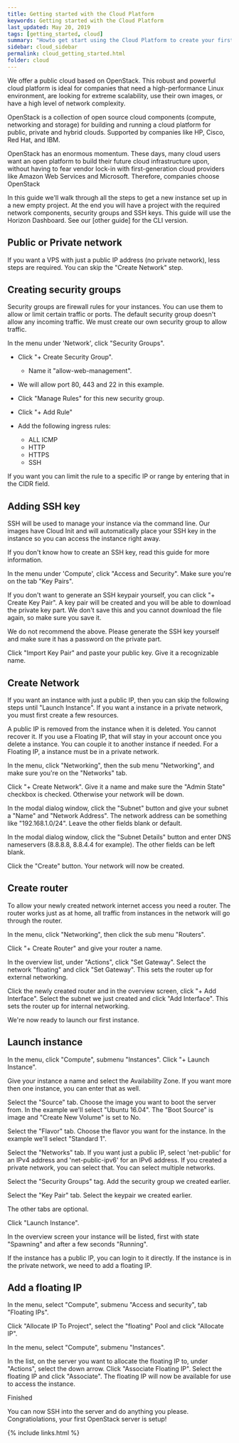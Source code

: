 ```yaml
---
title: Getting started with the Cloud Platform
keywords: Getting started with the Cloud Platform
last_updated: May 20, 2019
tags: [getting_started, cloud]
summary: "Howto get start using the Cloud Platform to create your first virtual machine and network infrastructure"
sidebar: cloud_sidebar
permalink: cloud_getting_started.html
folder: cloud
---
```


We offer a public cloud based on OpenStack. This robust and powerful cloud platform is ideal for companies that need a high-performance Linux environment, are looking for extreme scalability, use their own images, or have a high level of network complexity.

OpenStack is a collection of open source cloud components (compute, networking and storage) for building and running a cloud platform for public, private and hybrid clouds. Supported by companies like HP, Cisco, Red Hat, and IBM.

OpenStack has an enormous momentum. These days, many cloud users want an open platform to build their future cloud infrastructure upon, without having to fear vendor lock-in with first-generation cloud providers like Amazon Web Services and Microsoft. Therefore, companies choose OpenStack

In this guide we'll walk through all the steps to get a new instance set up in a new empty project. At the end you will have a project with the required network components, security groups and SSH keys. This guide will use the Horizon Dashboard. See our [other guide] for the CLI version.



## Public or Private network


If you want a VPS with just a public IP address (no private network), less steps are required. You can skip the "Create Network" step.

## Creating security groups


Security groups are firewall rules for your instances. You can use them to allow or limit certain traffic or ports. The default security group doesn't allow any incoming traffic. We must create our own security group to allow traffic.

In the menu under 'Network', click "Security Groups".

* Click "+ Create Security Group".

  * Name it "allow-web-management".

* We will allow port 80, 443 and 22 in this example.

* Click "Manage Rules" for this new security group.

* Click "+ Add Rule"

* Add the following ingress rules:

  * ALL ICMP
  * HTTP
  * HTTPS
  * SSH

If you want you can limit the rule to a specific IP or range by entering that in the CIDR field.

## Adding SSH key


SSH will be used to manage your instance via the command line. Our images have Cloud Init and will automatically place your SSH key in the instance so you can access the instance right away.

If you don't know how to create an SSH key, read this guide for more information.

In the menu under 'Compute', click "Access and Security". Make sure you're on the tab "Key Pairs".

If you don't want to generate an SSH keypair yourself, you can click "+ Create Key Pair". A key pair will be created and you will be able to download the private key part. We don't save this and you cannot download the file again, so make sure you save it.

We do not recommend the above. Please generate the SSH key yourself and make sure it has a password on the private part.

Click "Import Key Pair" and paste your public key. Give it a recognizable name.





## Create Network


If you want an instance with just a public IP, then you can skip the following steps until "Launch Instance". If you want a instance in a private network, you must first create a few resources.

A public IP is removed from the instance when it is deleted. You cannot recover it. If you use a Floating IP, that will stay in your account once you delete a instance. You can couple it to another instance if needed. For a Floating IP, a instance must be in a private network.

In the menu, click "Networking", then the sub menu "Networking", and make sure you're on the "Networks" tab.

Click "+ Create Network". Give it a name and make sure the "Admin State" checkbox is checked. Otherwise your network will be down.

In the modal dialog window, click the "Subnet" button and give your subnet a "Name" and "Network Address". The network address can be something like "192.168.1.0/24". Leave the other fields blank or default.

In the modal dialog window, click the "Subnet Details" button and enter DNS nameservers (8.8.8.8, 8.8.4.4 for example). The other fields can be left blank.

Click the "Create" button. Your network will now be created.







## Create router


To allow your newly created network internet access you need a router. The router works just as at home, all traffic from instances in the network will go through the router.

In the menu, click "Networking", then click the sub menu "Routers".

Click "+ Create Router" and give your router a name.

In the overview list, under "Actions", click "Set Gateway". Select the network "floating" and click "Set Gateway". This sets the router up for external networking.



Click the newly created router and in the overview screen, click "+ Add Interface". Select the subnet we just created and click "Add Interface". This sets the router up for internal networking.











We're now ready to launch our first instance.

## Launch instance


In the menu, click "Compute", submenu "Instances". Click "+ Launch Instance".

Give your instance a name and select the Availability Zone. If you want more then one instance, you can enter that as well.

Select the "Source" tab. Choose the image you want to boot the server from. In the example we'll select "Ubuntu 16.04". The "Boot Source" is image and "Create New Volume" is set to No.

Select the "Flavor" tab. Choose the flavor you want for the instance. In the example we'll select "Standard 1".

Select the "Networks" tab. If you want just a public IP, select 'net-public' for an IPv4 address and 'net-public-ipv6' for an IPv6 address. If you created a private network, you can select that. You can select multiple networks.

Select the "Security Groups" tag. Add the security group we created earlier.

Select the "Key Pair" tab. Select the keypair we created earlier.

The other tabs are optional.

Click "Launch Instance".

In the overview screen your instance will be listed, first with state "Spawning" and after a few seconds "Running".

If the instance has a public IP, you can login to it directly. If the instance is in the private network, we need to add a floating IP.




## Add a floating IP


In the menu, select "Compute", submenu "Access and security", tab "Floating IPs".

Click "Allocate IP To Project", select the "floating" Pool and click "Allocate IP".



In the menu, select "Compute", submenu "Instances".

In the list, on the server you want to allocate the floating IP to, under "Actions", select the down arrow. Click "Associate Floating IP". Select the floating IP and click "Associate". The floating IP will now be available for use to access the instance.





Finished


You can now SSH into the server and do anything you please. Congratiolations, your first OpenStack server is setup!





{% include links.html %}
